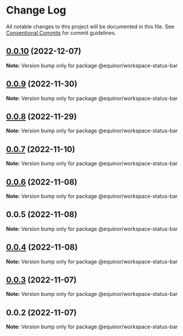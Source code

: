 # Change Log

All notable changes to this project will be documented in this file.
See [Conventional Commits](https://conventionalcommits.org) for commit guidelines.

## [0.0.10](https://github.com/equinor/fusion-workspace/compare/@equinor/workspace-status-bar@0.0.9...@equinor/workspace-status-bar@0.0.10) (2022-12-07)

**Note:** Version bump only for package @equinor/workspace-status-bar

## [0.0.9](https://github.com/equinor/fusion-workspace/compare/@equinor/workspace-status-bar@0.0.8...@equinor/workspace-status-bar@0.0.9) (2022-11-30)

**Note:** Version bump only for package @equinor/workspace-status-bar

## [0.0.8](https://github.com/equinor/fusion-workspace/compare/@equinor/workspace-status-bar@0.0.7...@equinor/workspace-status-bar@0.0.8) (2022-11-29)

**Note:** Version bump only for package @equinor/workspace-status-bar

## [0.0.7](https://github.com/equinor/fusion-workspace/compare/@equinor/workspace-status-bar@0.0.6...@equinor/workspace-status-bar@0.0.7) (2022-11-10)

**Note:** Version bump only for package @equinor/workspace-status-bar

## [0.0.6](https://github.com/equinor/fusion-workspace/compare/@equinor/workspace-status-bar@0.0.4...@equinor/workspace-status-bar@0.0.6) (2022-11-08)

**Note:** Version bump only for package @equinor/workspace-status-bar

## 0.0.5 (2022-11-08)

**Note:** Version bump only for package @equinor/workspace-status-bar

## [0.0.4](https://github.com/equinor/fusion-workspace/compare/@equinor/workspace-status-bar@0.0.3...@equinor/workspace-status-bar@0.0.4) (2022-11-08)

**Note:** Version bump only for package @equinor/workspace-status-bar

## [0.0.3](https://github.com/equinor/fusion-workspace/compare/@equinor/workspace-status-bar@0.0.2...@equinor/workspace-status-bar@0.0.3) (2022-11-07)

**Note:** Version bump only for package @equinor/workspace-status-bar

## 0.0.2 (2022-11-07)

**Note:** Version bump only for package @equinor/workspace-status-bar
